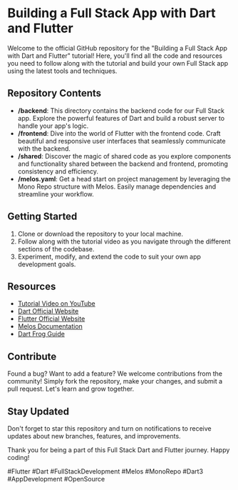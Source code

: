 # Building a Full Stack App with Dart and Flutter

Welcome to the official GitHub repository for the "Building a Full Stack App with Dart and Flutter" tutorial! Here, you'll find all the code and resources you need to follow along with the tutorial and build your own Full Stack app using the latest tools and techniques.

## Repository Contents

- **/backend**: This directory contains the backend code for our Full Stack app. Explore the powerful features of Dart and build a robust server to handle your app's logic.
- **/frontend**: Dive into the world of Flutter with the frontend code. Craft beautiful and responsive user interfaces that seamlessly communicate with the backend.
- **/shared**: Discover the magic of shared code as you explore components and functionality shared between the backend and frontend, promoting consistency and efficiency.
- **/melos.yaml**: Get a head start on project management by leveraging the Mono Repo structure with Melos. Easily manage dependencies and streamline your workflow.

## Getting Started

1. Clone or download the repository to your local machine.
2. Follow along with the tutorial video as you navigate through the different sections of the codebase.
3. Experiment, modify, and extend the code to suit your own app development goals.

## Resources

- [Tutorial Video on YouTube](https://youtu.be/_LhSRbekY5k)
- [Dart Official Website](https://dart.dev)
- [Flutter Official Website](https://flutter.dev)
- [Melos Documentation](https://melos.invertase.dev/~melos-latest)
- [Dart Frog Guide](https://dartfrog.vgv.dev/)

## Contribute

Found a bug? Want to add a feature? We welcome contributions from the community! Simply fork the repository, make your changes, and submit a pull request. Let's learn and grow together.

## Stay Updated

Don't forget to star this repository and turn on notifications to receive updates about new branches, features, and improvements.

Thank you for being a part of this Full Stack Dart and Flutter journey. Happy coding!

#Flutter #Dart #FullStackDevelopment #Melos #MonoRepo #Dart3 #AppDevelopment #OpenSource
